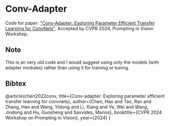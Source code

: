 # Conv-Adapter

Code for paper: ["Conv-Adapter: Exploring Parameter Efficient Transfer Learning for ConvNets"](https://arxiv.org/abs/2208.07463).
Accepted by CVPR 2024, Prompting in Vision Workshop.


## Note
This is an very old code and I would suggest using only the models (with adapter modules) rather than using it for training or tuning.


## Bibtex
@article{chen2022conv,
  title={Conv-adapter: Exploring parameter efficient transfer learning for convnets},
  author={Chen, Hao and Tao, Ran and Zhang, Han and Wang, Yidong and Li, Xiang and Ye, Wei and Wang, Jindong and Hu, Guosheng and Savvides, Marios},
  booktitle={CVPR 2024 Workshop on Prompting in Vision},
  year={2024}
}

